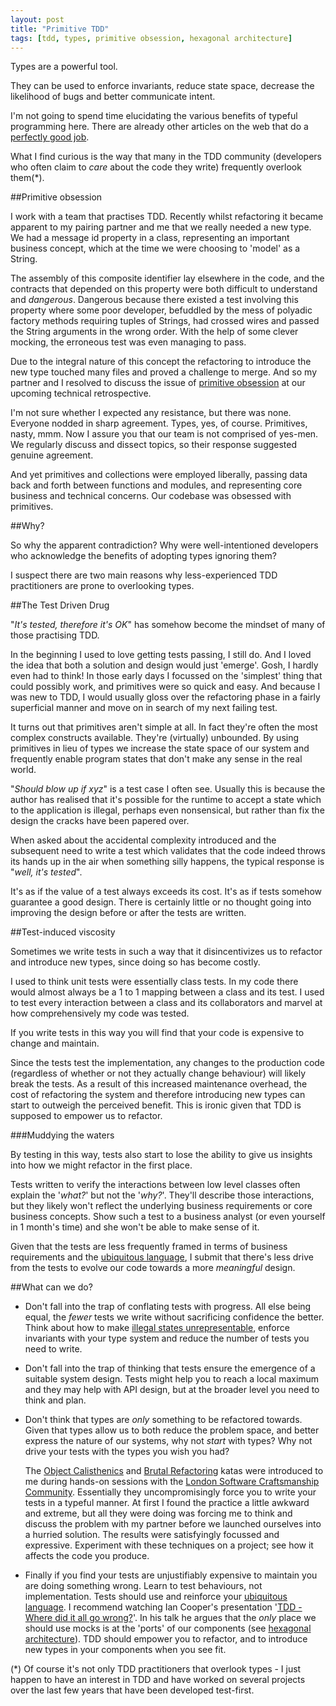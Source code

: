 ```yaml
---
layout: post
title: "Primitive TDD"
tags: [tdd, types, primitive obsession, hexagonal architecture]
---
```


Types are a powerful tool. 

They can be used to enforce invariants, reduce state space, decrease the likelihood of bugs and better communicate intent.

I'm not going to spend time elucidating the various benefits of typeful programming here. There are already other articles on the web that do a [perfectly good job](http://techblog.realestate.com.au/the-abject-failure-of-weak-typing/).

What I find curious is the way that many in the TDD community (developers who often claim to _care_ about the code they write) frequently overlook them(*).

##Primitive obsession

I work with a team that practises TDD. Recently whilst refactoring it became apparent to my pairing partner and me that we really needed a new type. We had a message id property in a class, representing an important business concept, which at the time we were choosing to 'model' as a String.

The assembly of this composite identifier lay elsewhere in the code, and the contracts that depended on this property were both difficult to understand and _dangerous_. Dangerous because there existed a test involving this property where some poor developer, befuddled by the mess of polyadic factory methods requiring tuples of Strings, had crossed wires and passed the String arguments in the wrong order. With the help of some clever mocking, the erroneous test was even managing to pass.

Due to the integral nature of this concept the refactoring to introduce the new type touched many files and proved a challenge to merge. And so my partner and I resolved to discuss the issue of [primitive obsession](http://c2.com/cgi/wiki?PrimitiveObsession) at our upcoming technical retrospective.

I'm not sure whether I expected any resistance, but there was none. Everyone nodded in sharp agreement. Types, yes, of course. Primitives, nasty, mmm. Now I assure you that our team is not comprised of yes-men. We regularly discuss and dissect topics, so their response suggested genuine agreement.

And yet primitives and collections were employed liberally, passing data back and forth between functions and modules, and representing core business and technical concerns. Our codebase was obsessed with primitives. 

##Why?

So why the apparent contradiction? Why were well-intentioned developers who acknowledge the benefits of adopting types ignoring them?

I suspect there are two main reasons why less-experienced TDD practitioners are prone to overlooking types.

##The Test Driven Drug

"_It's tested, therefore it's OK_" has somehow become the mindset of many of those practising TDD.

In the beginning I used to love getting tests passing, I still do. And I loved the idea that both a solution and design would just 'emerge'. Gosh, I hardly even had to think! In those early days I focussed on the 'simplest' thing that could possibly work, and primitives were so quick and easy. And because I was new to TDD, I would usually gloss over the refactoring phase in a fairly superficial manner and move on in search of my next failing test.

It turns out that primitives aren't simple at all. In fact they're often the most complex constructs available. They're (virtually) unbounded. By using primitives in lieu of types we increase the state space of our system and frequently enable program states that don't make any sense in the real world.

"_Should blow up if xyz_" is a test case I often see. Usually this is because the author has realised that it's possible for the runtime to accept a state which to the application is illegal, perhaps even nonsensical, but rather than fix the design the cracks have been papered over.

When asked about the accidental complexity introduced and the subsequent need to write a test which validates that the code indeed throws its hands up in the air when something silly happens, the typical response is "_well, it's tested_". 

It's as if the value of a test always exceeds its cost. It's as if tests somehow guarantee a good design. There is certainly little or no thought going into improving the design before or after the tests are written.

##Test-induced viscosity

Sometimes we write tests in such a way that it disincentivizes us to refactor and introduce new types, since doing so has become costly.

I used to think unit tests were essentially class tests. In my code there would almost always be a 1 to 1 mapping between a class and its test. I used to test every interaction between a class and its collaborators and marvel at how comprehensively my code was tested.

If you write tests in this way you will find that your code is expensive to change and maintain. 

Since the tests test the implementation, any changes to the production code (regardless of whether or not they actually change behaviour) will likely break the tests. As a result of this increased maintenance overhead, the cost of refactoring the system and therefore introducing new types can start to outweigh the perceived benefit. This is ironic given that TDD is supposed to empower us to refactor.

###Muddying the waters

By testing in this way, tests also start to lose the ability to give us insights into how we might refactor in the first place.

Tests written to verify the interactions between low level classes often explain the '_what?_' but not the '_why?_'. They'll describe those interactions, but they likely won't reflect the underlying business requirements or core business concepts. Show such a test to a business analyst (or even yourself in 1 month's time) and she won't be able to make sense of it. 

Given that the tests are less frequently framed in terms of business requirements and the [ubiquitous language](http://martinfowler.com/bliki/UbiquitousLanguage.html), I submit that there's less drive from the tests to evolve our code towards a more _meaningful_ design.

##What can we do?
<ul>
 <li><p>Don't fall into the trap of conflating tests with progress. All else being equal, the <i>fewer</i> tests we write without sacrificing confidence the better. Think about how to make <a href="http://vimeo.com/14313378">illegal states unrepresentable</a>, enforce invariants with your type system and reduce the number of tests you need to write.
</p></li>
 <li><p>Don't fall into the trap of thinking that tests ensure the emergence of a suitable system design. Tests might help you to reach a local maximum and they may help with API design, but at the broader level you need to think and plan.
</p></li>
 <li><p>Don't think that types are <i>only</i> something to be refactored towards. Given that types allow us to both reduce the problem space, and better express the nature of our systems, why not <i>start</i> with types? Why not drive your tests with the types you wish you had?
</p>
<p>    The <a href="http://www.cs.helsinki.fi/u/luontola/tdd-2009/ext/ObjectCalisthenics.pdf">Object Calisthenics</a> and <a href="http://blog.adrianbolboaca.ro/2013/04/the-history-of-brutal-refactoring-game/">Brutal Refactoring</a> katas were introduced to me during hands-on sessions with the <a href="http://www.meetup.com/london-software-craftsmanship/">London Software Craftsmanship Community</a>. Essentially they uncompromisingly force you to write your tests in a typeful manner. At first I found the practice a little awkward and extreme, but all they were doing was forcing me to think and discuss the problem with my partner before we launched ourselves into a hurried solution. The results were satisfyingly focussed and expressive. Experiment with these techniques on a project; see how it affects the code you produce.
</p></li>
 <li><p>Finally if you find your tests are unjustifiably expensive to maintain you are doing something wrong. Learn to test behaviours, not implementation. Tests should use and reinforce your <a href="http://martinfowler.com/bliki/UbiquitousLanguage.html">ubiquitous language</a>. I recommend watching Ian Cooper's presentation '<a href="http://vimeo.com/68375232">TDD - Where did it all go wrong?</a>'. In his talk he argues that the <i>only</i> place we should use mocks is at the 'ports' of our components (see <a href="http://alistair.cockburn.us/Hexagonal+architecture">hexagonal architecture</a>). TDD should empower you to refactor, and to introduce new types in your components when you see fit.
</p></li>
</ul>
(*) Of course it's not only TDD practitioners that overlook types - I just happen to have an interest in TDD and have worked on several projects over the last few years that have been developed test-first.
